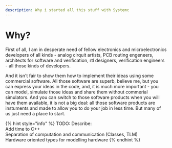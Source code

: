 ```yaml
---
description: Why i started all this stuff with Systemc
---
```


# Why?

First of all, I am in desperate need of fellow electronics and microelectronics developers of all kinds - analog cirquit artists, PCB routing engeneers, architects for software and verification, rtl designers, verification engineers - all those kinds of developers.

And it isn't fair to show them how to implement their ideas using some commercial software. All those software are superb, believe me, but you can express your ideas in the code, and, it is much more important - you can model, simulate those ideas and share them without commerial simulators. And you can switch to those software products when you will have them available, it is not a big deal: all those software products are instuments and made to allow you to do your job in less time. But many of us just need a place to start.



{% hint style="info" %}
TODO: Describe:  
Add time to C++  
Separation of computation and communication \(Classes, TLM\)  
Hardware oriented types for modelling hardware
{% endhint %}



